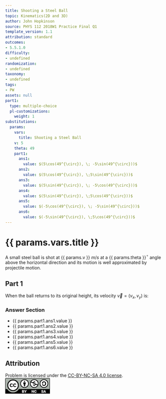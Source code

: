 ```yaml
---
title: Shooting a Steel Ball
topic: Kinematics(2D and 3D)
author: John Hopkinson
source: PHYS 112 2018W1 Practice Final Q1
template_version: 1.1
attribution: standard
outcomes:
- 5.5.1.0
difficulty:
- undefined
randomization:
- undefined
taxonomy:
- undefined
tags:
- PW
assets: null
part1:
  type: multiple-choice
  pl-customizations:
    weight: 1
substitutions:
  params:
    vars:
      title: Shooting a Steel Ball
    v: 5
    theta: 49
    part1:
      ans1:
        value: $(5\cos(49^{\circ}), \; -5\sin(49^{\circ}))$
      ans2:
        value: $(5\cos(49^{\circ}), \;5\sin(49^{\circ}))$
      ans3:
        value: $(5\sin(49^{\circ}), \; -5\cos(49^{\circ}))$
      ans4:
        value: $(5\sin(49^{\circ}), \;5\cos(49^{\circ}))$
      ans5:
        value: $(-5\cos(49^{\circ}), \; -5\sin(49^{\circ}))$
      ans6:
        value: $(-5\sin(49^{\circ}), \;5\cos(49^{\circ}))$
---
```

# {{ params.vars.title }}
A small steel ball is shot at {{ params.v }} $m/s$ at a {{ params.theta }}$^{\circ}$ angle above the horizontal direction and its motion is well approximated by projectile motion.

## Part 1

When the ball returns to its original height, its velocity $\overrightarrow{v} = (v_x, v_y)$ is:

### Answer Section

- {{ params.part1.ans1.value }}
- {{ params.part1.ans2.value }}
- {{ params.part1.ans3.value }}
- {{ params.part1.ans4.value }}
- {{ params.part1.ans5.value }}
- {{ params.part1.ans6.value }}

## Attribution

Problem is licensed under the [CC-BY-NC-SA 4.0 license](https://creativecommons.org/licenses/by-nc-sa/4.0/).<br> ![The Creative Commons 4.0 license requiring attribution-BY, non-commercial-NC, and share-alike-SA license.](https://raw.githubusercontent.com/firasm/bits/master/by-nc-sa.png)